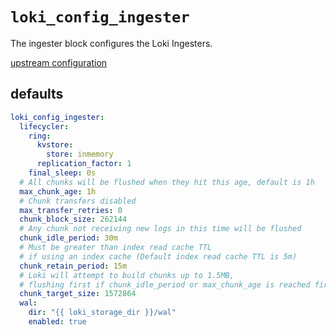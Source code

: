 
# `loki_config_ingester`

The ingester block configures the Loki Ingesters.

[upstream configuration](https://grafana.com/docs/loki/latest/configuration/#ingester_config)

## defaults

```yaml
loki_config_ingester:
  lifecycler:
    ring:
      kvstore:
        store: inmemory
      replication_factor: 1
    final_sleep: 0s
  # All chunks will be flushed when they hit this age, default is 1h
  max_chunk_age: 1h
  # Chunk transfers disabled
  max_transfer_retries: 0
  chunk_block_size: 262144
  # Any chunk not receiving new logs in this time will be flushed
  chunk_idle_period: 30m
  # Must be greater than index read cache TTL
  # if using an index cache (Default index read cache TTL is 5m)
  chunk_retain_period: 15m
  # Loki will attempt to build chunks up to 1.5MB,
  # flushing first if chunk_idle_period or max_chunk_age is reached first
  chunk_target_size: 1572864
  wal:
    dir: "{{ loki_storage_dir }}/wal"
    enabled: true
```
